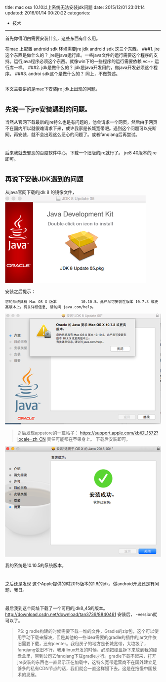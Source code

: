 title: mac osx 10.10以上系统无法安装jdk问题
date: 2015/12/01 23:01:14
updated: 2016/01/14 00:20:22
categories:
- 技术
---

首先你得明白需要安装什么，这些东西有什么用。

在mac 上配置 android sdk 环境需要jre jdk  android sdk 这三个东西。
###1. jre这个东西是做什么的？
    jre是java运行库。一些java文件的运行需要这个程序的支持。运行java程序必须这个东西。就像win下的一些程序的运行需要依赖 vc++ 运行库一样。
###2. jdk是做什么的？
    jdk是java开发用的，做java开发必须这个程序。
###3. androi sdk这个是做什么的？
    同上，不做赘述。


## 
本文主要讲的是mac下安装jre jdk上出现的问题。
# 
## 先说一下jre安装遇到的问题。

当然从官网下载最新的jre特么也是有问题的，他会请求一个网页，然后由于网页不在国内所以就很难请求下来，或许我家是长城宽带吧。遇到这个问题可以先断网，再安装，就不会出现这么恶心的问题了。或者fanqiang后再尝试。
# 
后来我就去邪恶的百度软件中心，下载一个旧版的jre就行了。 jre8 40版本的jre即可。
# 
## 再说下安装JDK遇到的问题
从java官网下载的jdk 8 的镜像文件，
![](assets/5689cefdab64415a2600091e.PNG)

安装之后提示：
    
    您的系统具有 Mac OS X 版本           10.10.5。此产品可安装在版本 10.7.3 或更高版本上。有关详细信息, 请访问 java.com/help。
![](assets/5689cefcab64415a2600091a.PNG)


> 之后发现appstore的一篇帖子：
https://support.apple.com/kb/DL1572?locale=zh_CN
责任可能都在苹果身上。
下载后安装即可。

![](assets/5689cefdab64415a2600091c.PNG)

我的系统是10.10.5的系统版本。


# 
之后还是发现 这个Apple提供的时2015版本的1.6的jdk，做android开发还是有问题，我日。
# 
最后我到这个网址下载了一个可用的jdk8_45的版本。
http://download.csdn.net/download/tan3739/8840461
安装后， -version就可以了。

>  PS: g radle构建的时候需要下载一堆的文件，Gradle的zip包，这个可以使用手动下载来解决，但是其他的一些idea需要的gradle的插件的jar文件依旧需要下载，还有jcenter。我租房子的地方是长城宽带，太垃圾了，fanqiang依旧不行，我用linux开发的时候，必须把硬盘拆下来放到我的硬盘盒里，带到公司去fanqiang下载gradle才行。gradle下载不起来，打开jre安装的东西也一直显示正在加载中，这特么宽带运营商不在国外建立足够多的私有CDN节点的话，我们就会一直这样慢下去。这是在拖慢中国技术的发展。
